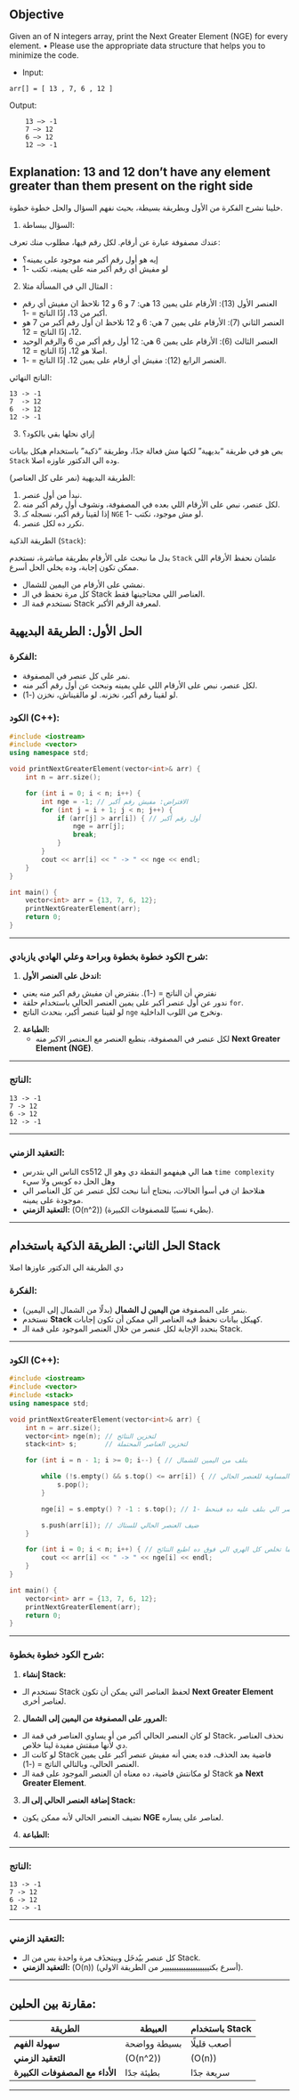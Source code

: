 ## Objective
Given an of N integers array, print the Next Greater Element (NGE) for every element.
• Please use the appropriate data structure that helps you to minimize the code.
- Input: 
```
arr[] = [ 13 , 7, 6 , 12 ]
```
Output:
```
    13 –> -1
    7 –> 12
    6 –> 12
    12 –> -1
```
Explanation: 
    13 and 12 don’t have any element greater than them
    present on the right side
---
 خلينا نشرح الفكرة من الأول وبطريقة بسيطة، بحيث نفهم السؤال والحل خطوة خطوة.

1. السؤال ببساطة:

عندك مصفوفة عبارة عن أرقام. لكل رقم فيها، مطلوب منك تعرف:
- إيه هو أول رقم أكبر منه موجود على يمينه؟
- لو مفيش أي رقم أكبر منه على يمينه، تكتب -1

2. المثال الي في المسألة مثلا :
 - العنصر الأول (13):
الأرقام على يمين 13 هي: 7 و 6 و 12 نلاحظ ان مفيش أي رقم أكبر من 13، إذًا الناتج = -1.
 - العنصر الثاني (7):
الأرقام على يمين 7 هي: 6 و 12 نلاحظ ان أول رقم أكبر من 7 هو 12، إذًا الناتج = 12.
 - العنصر الثالث (6): 
الأرقام على يمين 6 هي: 12 أول رقم أكبر من 6 والرقم الوحيد اصلا هو 12، إذًا الناتج = 12.
 - العنصر الرابع (12): مفيش أي أرقام على يمين 12. إذًا الناتج = -1.

الناتج النهائي:

```
13 -> -1
7  -> 12
6  -> 12
12 -> -1
```
3. إزاي نحلها بقي بالكود؟

بص هو في طريقة “بديهية” لكنها مش فعالة جدًا، وطريقة “ذكية” باستخدام هيكل بيانات `Stack` وده الي الدكتور عاوزه اصلا.

الطريقة البديهية (نمر على كل العناصر):

 1. نبدأ من أول عنصر.
 2. لكل عنصر، نبص على الأرقام اللي بعده في المصفوفة، ونشوف أول رقم أكبر منه.
 3. إذا لقينا رقم أكبر، نسجله كـ `NGE` لو مش موجود، نكتب -1.
 4. نكرر ده لكل عنصر.

الطريقة الذكية (`Stack`):

بدل ما نبحث على الأرقام بطريقة مباشرة، نستخدم `Stack` علشان نحفظ الأرقام اللي ممكن تكون إجابة، وده يخلي الحل أسرع.
 - نمشي على الأرقام من اليمين للشمال.
 - كل مرة نحفظ في الـ Stack العناصر اللي محتاجينها فقط.
 - نستخدم قمة الـ Stack لمعرفة الرقم الأكبر.




## **الحل الأول: الطريقة البديهية**

### الفكرة:
- نمر على كل عنصر في المصفوفة.
- لكل عنصر، نبص على الأرقام اللي على يمينه ونبحث عن أول رقم أكبر منه.
- لو لقينا رقم أكبر، نخزنه. لو مالقيناش، نخزن \(-1\).

### الكود (C++):
```cpp
#include <iostream>
#include <vector>
using namespace std;

void printNextGreaterElement(vector<int>& arr) {
    int n = arr.size();

    for (int i = 0; i < n; i++) {
        int nge = -1; // الافتراض: مفيش رقم أكبر
        for (int j = i + 1; j < n; j++) {
            if (arr[j] > arr[i]) { // أول رقم أكبر
                nge = arr[j];
                break;
            }
        }
        cout << arr[i] << " -> " << nge << endl;
    }
}

int main() {
    vector<int> arr = {13, 7, 6, 12};
    printNextGreaterElement(arr);
    return 0;
}
```

---

### شرح الكود خطوة بخطوة وبراحة وعلي الهادي يازبادي:
1. **اندخل على العنصر الأول:**
 - نفترض أن الناتج = \(-1\). بنفترض ان مفيش رقم اكبر منه يعني
 - ندور عن أول عنصر أكبر على يمين العنصر الحالي باستخدام حلقة `for`.
 - لو لقينا عنصر أكبر، بنحدث الناتج `nge` ونخرج من اللوب الداخلية.

2. **الطباعة:**
   - لكل عنصر في المصفوفة، بنطبع العنصر مع الـعنصر الاكبر منه **Next Greater Element (NGE)**.

---

### الناتج:
```
13 -> -1
7 -> 12
6 -> 12
12 -> -1
```

---

### التعقيد الزمني:
- الناس الي بتدرس cs512 هما الي هيفهمو النقطة دي وهو ال `time complexity` وهل الحل ده كويس ولا سيء
- هنلاحظ ان في أسوأ الحالات، بنحتاج أننا نبحث لكل عنصر عن كل العناصر الي موجودة على يمينه.   
- **التعقيد الزمني:** \(O(n^2)\) (بطيء نسبيًا للمصفوفات الكبيرة).

---

## **الحل الثاني: الطريقة الذكية باستخدام Stack**
دي الطريقة الي الدكتور عاوزها اصلا
### الفكرة:
- بنمر على المصفوفة **من اليمين ل الشمال** (بدلًا من الشمال إلى اليمين).  
- نستخدم **Stack** كهيكل بيانات نحفظ فيه العناصر الي ممكن أن تكون إجابات.  
- بنحدد الإجابة لكل عنصر من خلال العنصر الموجود على قمة الـ Stack.

---

### الكود (C++):
```cpp
#include <iostream>
#include <vector>
#include <stack>
using namespace std;

void printNextGreaterElement(vector<int>& arr) {
    int n = arr.size();
    vector<int> nge(n); // لتخزين النتائج
    stack<int> s;       // لتخزين العناصر المحتملة

    for (int i = n - 1; i >= 0; i--) { // بنلف من اليمين للشمال

        while (!s.empty() && s.top() <= arr[i]) { // حذف كل العناصر الاصغر او المساوية للعنصر الحالي
            s.pop();
        }

        nge[i] = s.empty() ? -1 : s.top(); // لو الستاك فاضية ده معناه مفيش عنصر اكبر من العنصر الي بنلف عليه ده فبنحط -1

        s.push(arr[i]); // ضيف العنصر الحالي للستاك
    }

    for (int i = 0; i < n; i++) { // بعد ما تخلص كل الهري الي فوق ده اطبع النتائج
        cout << arr[i] << " -> " << nge[i] << endl;
    }
}

int main() {
    vector<int> arr = {13, 7, 6, 12};
    printNextGreaterElement(arr);
    return 0;
}
```

---

### شرح الكود خطوة بخطوة:
1. **إنشاء Stack:**
 - نستخدم الـ Stack لحفظ العناصر التي يمكن أن تكون **Next Greater Element** لعناصر أخرى.

2. **المرور على المصفوفة من اليمين إلى الشمال:**
 - لو كان العنصر الحالي أكبر من أو يساوي العناصر في قمة الـ Stack، نحذف العناصر دي لأنها مبقتش مفيدة لينا خلاص.
 - لو كانت الـ Stack فاضية بعد الحذف، فده يعني أنه مفيش عنصر أكبر على يمين العنصر الحالي، وبالتالي الناتج = \(-1\).
 - لو مكانتش فاضية، ده معناه ان العنصر الموجود على قمة الـ Stack هو **Next Greater Element**.

3. **إضافة العنصر الحالي إلى الـ Stack:**
 - نضيف العنصر الحالي لأنه ممكن يكون **NGE** لعناصر على يساره.

4. **الطباعة:**
---

### الناتج:
```
13 -> -1
7 -> 12
6 -> 12
12 -> -1
```

---

### التعقيد الزمني:
- كل عنصر بيُدخَل وبيتحذَف مرة واحدة بس من الـ Stack.
- **التعقيد الزمني:** \(O(n)\) (أسرع بكتييييييييييييييييييير من الطريقة الاولي).

---

## **مقارنة بين الحلين:**

| الطريقة                 | العبيطة  | باستخدام Stack |
|-------------------------|------------------------|----------------|
| **سهولة الفهم**         | بسيطة وواضحة         | أصعب قليلًا   |
| **التعقيد الزمني**      | \(O(n^2)\)            | \(O(n)\)      |
| **الأداء مع المصفوفات الكبيرة** | بطيئة جدًا            | سريعة جدًا    |

---
